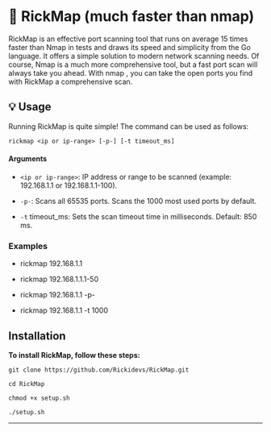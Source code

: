 # 🔎 RickMap (much faster than nmap)

RickMap is an effective port scanning tool that runs on average 15 times faster than Nmap in tests and draws its speed and simplicity from the Go language. It offers a simple solution to modern network scanning needs. Of course, Nmap is a much more comprehensive tool, but a fast port scan will always take you ahead. With nmap , you can take the open ports you find with RickMap a comprehensive scan.


## 💡  Usage

Running RickMap is quite simple! The command can be used as follows:

`rickmap <ip or ip-range> [-p-] [-t timeout_ms]`

#### Arguments

- `<ip or ip-range>`: IP address or range to be scanned (example: 192.168.1.1 or 192.168.1.1-100).

- `-p-`: Scans all 65535 ports. Scans the 1000 most used ports by default.

- `-t` timeout_ms: Sets the scan timeout time in milliseconds. Default: 850 ms.


### Examples


- rickmap 192.168.1.1

- rickmap 192.168.1.1.1-50

- rickmap 192.168.1.1 -p-

- rickmap 192.168.1.1 -t 1000


## Installation 

**To install RickMap, follow these steps:**

`git clone https://github.com/Rickidevs/RickMap.git`

`cd RickMap`

`chmod +x setup.sh`

`./setup.sh`

---
